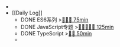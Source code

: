 -
- [[Daily Log]]
	- DONE ES6系列 >[🍅🍅🍅 75min](#agenda-pomo://?t=f-1687851820732-1500%2Cf-1687855454888-1500%2Cf-1687860304182-1500)
	- DONE JavaScript专题 >[🍅🍅🍅🍅🍅 125min](#agenda-pomo://?t=f-1687795366906-1500%2Cf-1687798874163-1500%2Cf-1687836369188-1500%2Cf-1687840396419-1500%2Cf-1687846927800-1500)
	- DONE TypeScript >[🍅🍅 50min](#agenda-pomo://?t=f-1687864659319-1500%2Cf-1687867479406-1500)
	-